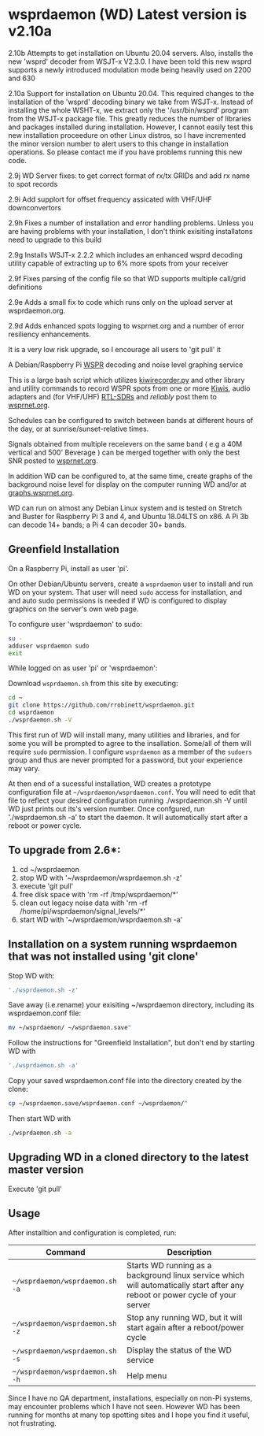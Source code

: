 # wsprdaemon (WD) Latest version is v2.10a

2.10b Attempts to get installation on Ubuntu 20.04 servers.
Also, installs the new 'wsprd' decoder from WSJT-x V2.3.0. I have been told this new wsprd supports a newly introduced modulation mode being heavily used on 2200 and 630

2.10a Support for installation on Ubuntu 20.04.  This required changes to the installation of the 'wsprd' decoding binary we take from WSJT-x.  Instead of installing the whole WSHT-x, we extract only the '/usr/bin/wsprd' program from the WSJT-x package file.  This greatly reduces the number of libraries and packages installed during installation.  However, I cannot easily test this new installation proceedure on other Linux distros, so I have incremented the minor version number to alert users to this change in installation operations.  So please contact me if you have problems running this new code.

2.9j WD Server fixes:  to get correct format of rx/tx GRIDs and add rx name to spot records

2.9i Add supplort for offset frequency assicated with VHF/UHF downconvertors

2.9h Fixes a number of installation and error handling problems.  Unless you are having problems with your installation, I don't think exisiting installatons need to upgrade to this build

2.9g Installs WSJT-x 2.2.2 which includes an enhanced wsprd decoding utility capable of extracting up to 6% more spots from your receiver

2.9f Fixes parsing of the config file so that WD supports multiple call/grid definitions

2.9e Adds a small fix to code which runs only on the upload server at wsprdaemon.org.

2.9d Adds enhanced spots logging to wsprnet.org and a number of error resiliency enhancements.

It is a very low risk upgrade, so I encourage all users to 'git pull' it

A Debian/Raspberry Pi [WSPR](https://en.wikipedia.org/wiki/WSPR_(amateur_radio_software)) decoding and noise level graphing service

This is a large bash script which utilizes [kiwirecorder.py](https://github.com/jks-prv/kiwiclient) and other library and utility commands to record WSPR spots from one or more [Kiwis](http://kiwisdr.com), audio adapters and (for VHF/UHF) [RTL-SDRs](https://www.rtl-sdr.com/about-rtl-sdr/) and *reliably* post them to [wsprnet.org](http://wsprnet.org).

Schedules can be configured to switch between bands at different hours of the day, or at sunrise/sunset-relative times.

Signals obtained from multiple receievers on the same band ( e.g a 40M vertical and 500' Beverage ) can be merged together with only the best SNR posted to [wsprnet.org](http://wsprnet.org).

In addition WD can be configured to, at the same time, create graphs of the background noise level for display on the computer running WD and/or at [graphs.wsprnet.org](http://graphs.wsprnet.org).

WD can run on almost any Debian Linux system and is tested on Stretch and Buster for Raspberry Pi 3 and 4, and Ubuntu 18.04LTS on x86. A Pi 3b can decode 14+ bands; a Pi 4 can decoder 30+ bands.

## Greenfield Installation

On a Raspberry Pi, install as user 'pi'.

On other Debian/Ubuntu servers, create a `wsprdaemon` user to install and run WD on your system.  That user will need `sudo` access for installation, and and auto sudo permissions is needed if WD is configured to display graphics on the server's own web page. 

To configure user 'wsprdaemon' to sudo:
```bash
su -
adduser wsprdaemon sudo
exit
```

While logged on as user 'pi' or 'wsprdaemon':

Download `wsprdaemon.sh` from this site by executing:

```bash
cd ~
git clone https://github.com/rrobinett/wsprdaemon.git
cd wsprdaemon
./wsprdaemon.sh -V
```

This first run of WD will install many, many utilities and libraries, and for some you will be prompted to agree to the insallation. Some/all of them will require `sudo` permission.  I configure `wsprdaemon` as a member of the `sudoers` group and thus are never prompted for a password, but your experience may vary.

At then end of a sucessful installation, WD creates a prototype configuration file at `~/wsprdaemon/wsprdaemon.conf`.  You will need to edit that file to reflect your desired configuration running ./wsprdaemon.sh -V until WD just prints out its's version number.  Once confgured, run './wsprdaemon.sh -a' to start the daemon.  It will automatically start after a reboot or power cycle.

## To upgrade from 2.6*:

1) cd ~/wsprdaemon
2) stop WD with '~/wsprdaemon/wsprdaemon.sh -z'
3) execute 'git pull'
4) free disk space with 'rm -rf /tmp/wsprdaemon/*'
5) clean out legacy noise data with 'rm -rf /home/pi/wsprdaemon/signal_levels/*'
6) start WD with '~/wsprdaemon/wsprdaemon.sh -a'

## Installation on a system running wsprdaemon that was not installed using 'git clone'

Stop WD with:  
```bash
'./wsprdaemon.sh -z'
````
Save away (i.e.rename) your exisiting ~/wsprdaemon directory, including its wsprdaemon.conf file:
```bash
mv ~/wsprdaemon/ ~/wsprdaemon.save"
````
Follow the instructions for "Greenfield Installation", but don't end by starting WD with 
```bash
'./wsprdaemon.sh -a'
````
Copy your saved wsprdaemon.conf file into the directory created by the clone:
```bash
cp ~/wsprdaemon.save/wsprdaemon.conf ~/wsprdaemon/"
````
Then start WD with 
```bash
./wsprdaemon.sh -a
````
## Upgrading WD in a cloned directory to the latest master version 

Execute 'git pull'

## Usage

After installtion and configuration is completed, run:

| Command | Description |
| ------- | ----------- |
| `~/wsprdaemon/wsprdaemon.sh -a` | Starts WD running as a background linux service which will automatically start after any reboot or power cycle of your server |
| `~/wsprdaemon/wsprdaemon.sh -z` | Stop any running WD, but it will start again after a reboot/power cycle |
| `~/wsprdaemon/wsprdaemon.sh -s` | Display the status of the WD service |
| `~/wsprdaemon/wsprdaemon.sh -h` | Help menu |

Since I have no QA department,  installations, especially on non-Pi systems, may encounter problems which I have not seen. However WD has been running for months at many top spotting sites and I hope you find it useful, not frustrating.
